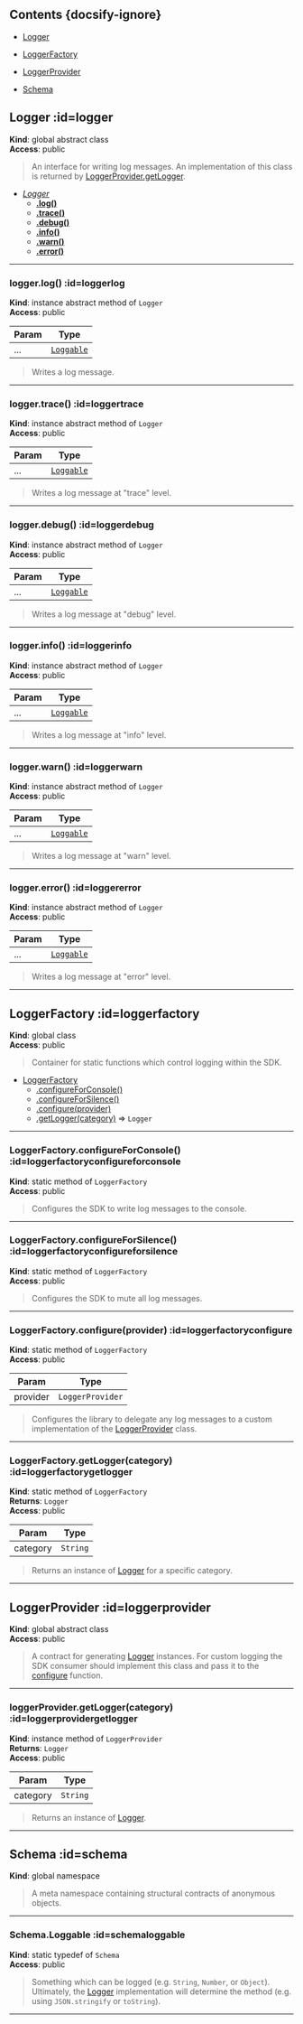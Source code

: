 ## Contents {docsify-ignore}

* [Logger](#Logger) 

* [LoggerFactory](#LoggerFactory) 

* [LoggerProvider](#LoggerProvider) 

* [Schema](#Schema) 

## Logger :id=logger
**Kind**: global abstract class  
**Access**: public  
>An interface for writing log messages. An implementation of this
class is returned by [LoggerProvider.getLogger](LoggerProvider.getLogger).


* *[Logger](#Logger)*
    * **[.log()](#Loggerlog)**
    * **[.trace()](#Loggertrace)**
    * **[.debug()](#Loggerdebug)**
    * **[.info()](#Loggerinfo)**
    * **[.warn()](#Loggerwarn)**
    * **[.error()](#Loggererror)**


* * *

### logger.log() :id=loggerlog
**Kind**: instance abstract method of <code>Logger</code>  
**Access**: public  

| Param | Type |
| --- | --- |
| ... | [<code>Loggable</code>](#SchemaLoggable) | 

>Writes a log message.


* * *

### logger.trace() :id=loggertrace
**Kind**: instance abstract method of <code>Logger</code>  
**Access**: public  

| Param | Type |
| --- | --- |
| ... | [<code>Loggable</code>](#SchemaLoggable) | 

>Writes a log message at "trace" level.


* * *

### logger.debug() :id=loggerdebug
**Kind**: instance abstract method of <code>Logger</code>  
**Access**: public  

| Param | Type |
| --- | --- |
| ... | [<code>Loggable</code>](#SchemaLoggable) | 

>Writes a log message at "debug" level.


* * *

### logger.info() :id=loggerinfo
**Kind**: instance abstract method of <code>Logger</code>  
**Access**: public  

| Param | Type |
| --- | --- |
| ... | [<code>Loggable</code>](#SchemaLoggable) | 

>Writes a log message at "info" level.


* * *

### logger.warn() :id=loggerwarn
**Kind**: instance abstract method of <code>Logger</code>  
**Access**: public  

| Param | Type |
| --- | --- |
| ... | [<code>Loggable</code>](#SchemaLoggable) | 

>Writes a log message at "warn" level.


* * *

### logger.error() :id=loggererror
**Kind**: instance abstract method of <code>Logger</code>  
**Access**: public  

| Param | Type |
| --- | --- |
| ... | [<code>Loggable</code>](#SchemaLoggable) | 

>Writes a log message at "error" level.


* * *

## LoggerFactory :id=loggerfactory
**Kind**: global class  
**Access**: public  
>Container for static functions which control logging within the SDK.


* [LoggerFactory](#LoggerFactory)
    * [.configureForConsole()](#LoggerFactoryconfigureForConsole)
    * [.configureForSilence()](#LoggerFactoryconfigureForSilence)
    * [.configure(provider)](#LoggerFactoryconfigure)
    * [.getLogger(category)](#LoggerFactorygetLogger) ⇒ <code>Logger</code>


* * *

### LoggerFactory.configureForConsole() :id=loggerfactoryconfigureforconsole
**Kind**: static method of <code>LoggerFactory</code>  
**Access**: public  
>Configures the SDK to write log messages to the console.


* * *

### LoggerFactory.configureForSilence() :id=loggerfactoryconfigureforsilence
**Kind**: static method of <code>LoggerFactory</code>  
**Access**: public  
>Configures the SDK to mute all log messages.


* * *

### LoggerFactory.configure(provider) :id=loggerfactoryconfigure
**Kind**: static method of <code>LoggerFactory</code>  
**Access**: public  

| Param | Type |
| --- | --- |
| provider | <code>LoggerProvider</code> | 

>Configures the library to delegate any log messages to a custom
implementation of the [LoggerProvider](/content/sdk/lib-logging?id=loggerprovider) class.


* * *

### LoggerFactory.getLogger(category) :id=loggerfactorygetlogger
**Kind**: static method of <code>LoggerFactory</code>  
**Returns**: <code>Logger</code>  
**Access**: public  

| Param | Type |
| --- | --- |
| category | <code>String</code> | 

>Returns an instance of [Logger](/content/sdk/lib-logging?id=logger) for a specific category.


* * *

## LoggerProvider :id=loggerprovider
**Kind**: global abstract class  
**Access**: public  
>A contract for generating [Logger](/content/sdk/lib-logging?id=logger) instances. For custom logging
the SDK consumer should implement this class and pass it to the
[configure](#LoggerFactoryconfigure) function.


* * *

### loggerProvider.getLogger(category) :id=loggerprovidergetlogger
**Kind**: instance method of <code>LoggerProvider</code>  
**Returns**: <code>Logger</code>  
**Access**: public  

| Param | Type |
| --- | --- |
| category | <code>String</code> | 

>Returns an instance of [Logger](/content/sdk/lib-logging?id=logger).


* * *

## Schema :id=schema
**Kind**: global namespace  
>A meta namespace containing structural contracts of anonymous objects.


* * *

### Schema.Loggable :id=schemaloggable
**Kind**: static typedef of <code>Schema</code>  
**Access**: public  
>Something which can be logged (e.g. ```String```, ```Number```, or ```Object```). Ultimately,
the [Logger](/content/sdk/lib-logging?id=logger) implementation will determine the method (e.g. using ```JSON.stringify``` or
```toString```).


* * *


